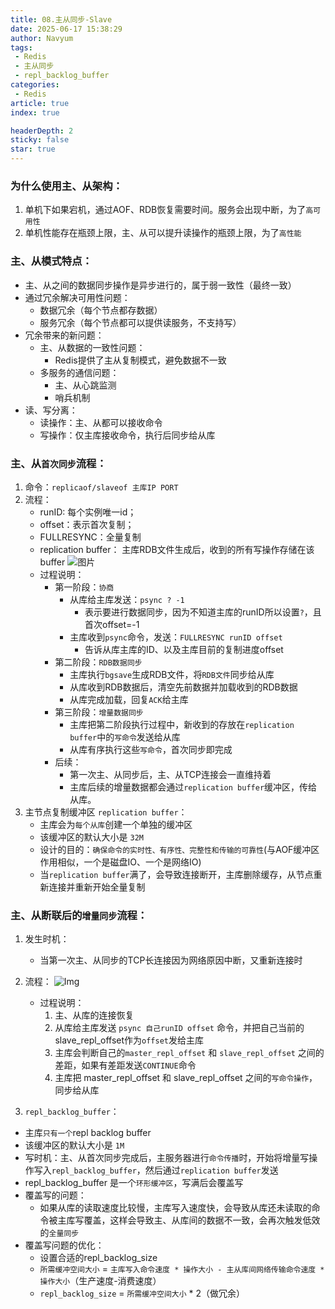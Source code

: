 ```yaml
---
title: 08.主从同步-Slave
date: 2025-06-17 15:38:29
author: Navyum
tags: 
 - Redis
 - 主从同步
 - repl_backlog_buffer
categories: 
 - Redis
article: true
index: true

headerDepth: 2
sticky: false
star: true
---
```




### 为什么使用主、从架构：
1. 单机下如果宕机，通过AOF、RDB恢复需要时间。服务会出现中断，为了`高可用性`
2. 单机性能存在瓶颈上限，主、从可以提升读操作的瓶颈上限，为了`高性能`

### 主、从模式特点：
* 主、从之间的数据同步操作是异步进行的，属于弱一致性（最终一致）
* 通过冗余解决可用性问题：
    * 数据冗余（每个节点都存数据）
    * 服务冗余（每个节点都可以提供读服务，不支持写）
* 冗余带来的新问题：
    * 主、从数据的一致性问题：
        * Redis提供了主从复制模式，避免数据不一致
    * 多服务的通信问题：
        * 主、从心跳监测
        * 哨兵机制
* 读、写分离：
    - 读操作：主、从都可以接收命令
    - 写操作：仅主库接收命令，执行后同步给从库

### 主、从`首次同步`流程：
1. 命令：`replicaof/slaveof 主库IP PORT`
2. 流程：
    * runID: 每个实例唯一id；
    * offset：表示首次复制；
    * FULLRESYNC：全量复制
    * replication buffer： 主库RDB文件生成后，收到的所有写操作存储在该buffer
    ![图片](https://raw.staticdn.net/Navyum/imgbed/pic/IMG/92c2a902061bef55118deb82efda070c.png) 
    * 过程说明：
        * 第一阶段：`协商`
            - 从库给主库发送：`psync ? -1`
                * 表示要进行数据同步，因为不知道主库的runID所以设置`?`，且首次offset=-1
            - 主库收到`psync`命令，发送：`FULLRESYNC runID offset`
                * 告诉从库主库的ID、以及主库目前的复制进度offset
        * 第二阶段：`RDB数据同步`
            - 主库执行`bgsave`生成RDB文件，将`RDB文件`同步给从库
            - 从库收到RDB数据后，清空先前数据并加载收到的RDB数据
            - 从库完成加载，回复`ACK`给主库
        * 第三阶段：`增量数据同步`
            - 主库把第二阶段执行过程中，新收到的存放在`replication buffer`中的`写命令`发送给从库
            - 从库有序执行这些`写命令`，首次同步即完成
        * 后续：
            * 第一次主、从同步后，主、从TCP连接会一直维持着
            * 主库后续的增量数据都会通过`replication buffer`缓冲区，传给从库。
3. 主节点复制缓冲区 `replication buffer`：
    * 主库会为`每个从库`创建一个单独的缓冲区
    * 该缓冲区的默认大小是 `32M`
    * 设计的目的：`确保命令的实时性、有序性、完整性和传输的可靠性`(与AOF缓冲区作用相似，一个是磁盘IO、一个是网络IO)
    * 当`replication buffer`满了，会导致连接断开，主库删除缓存，从节点重新连接并重新开始全量复制

### 主、从断联后的`增量同步`流程：
1. 发生时机：
    * 当第一次主、从同步的TCP长连接因为网络原因中断，又重新连接时
1. 流程：
![Img](https://raw.staticdn.net/Navyum/imgbed/pic/IMG/db8f752c1b27dd5f8d9a366a6cbd916b.png)

    * 过程说明：
        1. 主、从库的连接恢复
        2. 从库给主库发送 `psync 自己runID offset` 命令，并把自己当前的 slave_repl_offset作为`offset`发给主库
        3. 主库会判断自己的`master_repl_offset` 和 `slave_repl_offset` 之间的差距，如果有差距发送`CONTINUE`命令
        4. 主库把 master_repl_offset 和 slave_repl_offset 之间的`写命令操作`，同步给从库

3. `repl_backlog_buffer`：
* 主库`只有一个`repl backlog buffer
* 该缓冲区的默认大小是 `1M`
* 写时机：主、从首次同步完成后，主服务器进行`命令传播`时，开始将增量写操作写入`repl_backlog_buffer`，然后通过`replication buffer`发送
* repl_backlog_buffer 是一个`环形缓冲区`，写满后会覆盖写
* 覆盖写的问题：
    * 如果从库的读取速度比较慢，主库写入速度快，会导致从库还未读取的命令被主库写覆盖，这样会导致主、从库间的数据不一致，会再次触发低效的`全量同步`
* 覆盖写问题的优化：
    * 设置合适的repl_backlog_size
    * `所需缓冲空间大小` = `主库写入命令速度 * 操作大小 - 主从库间网络传输命令速度 * 操作大小`（生产速度-消费速度）
    * `repl_backlog_size` = `所需缓冲空间大小` * 2（做冗余）
